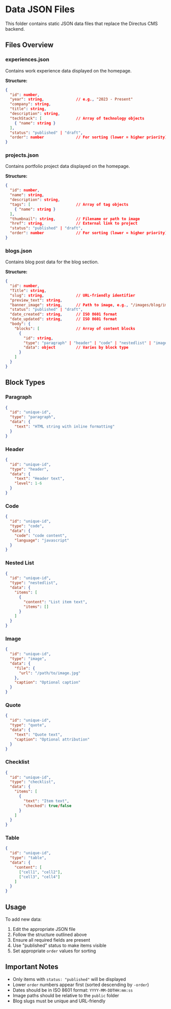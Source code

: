 # Data JSON Files

This folder contains static JSON data files that replace the Directus CMS backend.

## Files Overview

### experiences.json
Contains work experience data displayed on the homepage.

**Structure:**
```json
{
  "id": number,
  "year": string,              // e.g., "2023 - Present"
  "company": string,
  "title": string,
  "description": string,
  "techStack": [               // Array of technology objects
    { "name": string }
  ],
  "status": "published" | "draft",
  "order": number              // For sorting (lower = higher priority)
}
```

### projects.json
Contains portfolio project data displayed on the homepage.

**Structure:**
```json
{
  "id": number,
  "name": string,
  "description": string,
  "tags": [                    // Array of tag objects
    { "name": string }
  ],
  "thumbnail": string,         // Filename or path to image
  "href": string,              // External link to project
  "status": "published" | "draft",
  "order": number              // For sorting (lower = higher priority)
}
```

### blogs.json
Contains blog post data for the blog section.

**Structure:**
```json
{
  "id": number,
  "Title": string,
  "slug": string,              // URL-friendly identifier
  "preview_text": string,
  "banner_image": string,      // Path to image, e.g., "/images/blog/image.jpg"
  "status": "published" | "draft",
  "date_created": string,      // ISO 8601 format
  "date_updated": string,      // ISO 8601 format
  "body": {
    "blocks": [                // Array of content blocks
      {
        "id": string,
        "type": "paragraph" | "header" | "code" | "nestedlist" | "image" | "table" | "quote" | "checklist" | "raw",
        "data": object         // Varies by block type
      }
    ]
  }
}
```

## Block Types

### Paragraph
```json
{
  "id": "unique-id",
  "type": "paragraph",
  "data": {
    "text": "HTML string with inline formatting"
  }
}
```

### Header
```json
{
  "id": "unique-id",
  "type": "header",
  "data": {
    "text": "Header text",
    "level": 1-6
  }
}
```

### Code
```json
{
  "id": "unique-id",
  "type": "code",
  "data": {
    "code": "code content",
    "language": "javascript"
  }
}
```

### Nested List
```json
{
  "id": "unique-id",
  "type": "nestedlist",
  "data": {
    "items": [
      {
        "content": "List item text",
        "items": []
      }
    ]
  }
}
```

### Image
```json
{
  "id": "unique-id",
  "type": "image",
  "data": {
    "file": {
      "url": "/path/to/image.jpg"
    },
    "caption": "Optional caption"
  }
}
```

### Quote
```json
{
  "id": "unique-id",
  "type": "quote",
  "data": {
    "text": "Quote text",
    "caption": "Optional attribution"
  }
}
```

### Checklist
```json
{
  "id": "unique-id",
  "type": "checklist",
  "data": {
    "items": [
      {
        "text": "Item text",
        "checked": true/false
      }
    ]
  }
}
```

### Table
```json
{
  "id": "unique-id",
  "type": "table",
  "data": {
    "content": [
      ["cell1", "cell2"],
      ["cell3", "cell4"]
    ]
  }
}
```

## Usage

To add new data:
1. Edit the appropriate JSON file
2. Follow the structure outlined above
3. Ensure all required fields are present
4. Use "published" status to make items visible
5. Set appropriate `order` values for sorting

## Important Notes

- Only items with `status: "published"` will be displayed
- Lower `order` numbers appear first (sorted descending by `-order`)
- Dates should be in ISO 8601 format: `YYYY-MM-DDTHH:mm:ss`
- Image paths should be relative to the `public` folder
- Blog slugs must be unique and URL-friendly
